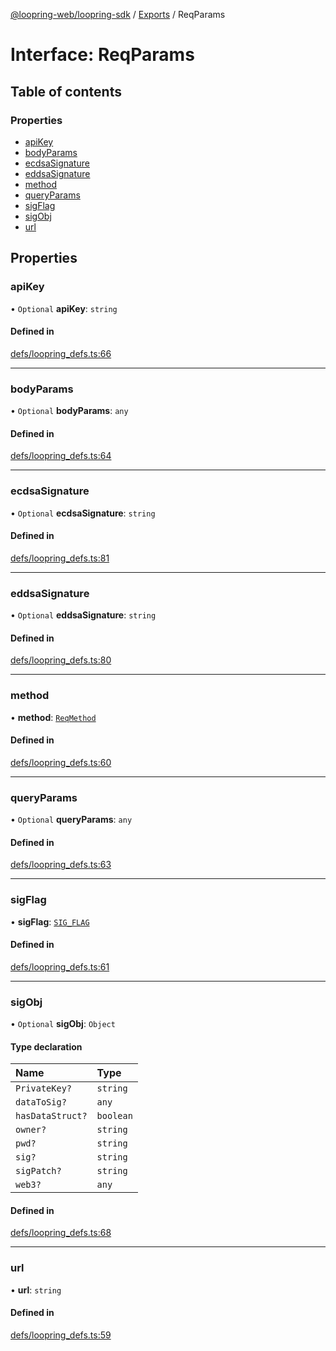 [@loopring-web/loopring-sdk](../README.md) / [Exports](../modules.md) / ReqParams

# Interface: ReqParams

## Table of contents

### Properties

- [apiKey](ReqParams.md#apikey)
- [bodyParams](ReqParams.md#bodyparams)
- [ecdsaSignature](ReqParams.md#ecdsasignature)
- [eddsaSignature](ReqParams.md#eddsasignature)
- [method](ReqParams.md#method)
- [queryParams](ReqParams.md#queryparams)
- [sigFlag](ReqParams.md#sigflag)
- [sigObj](ReqParams.md#sigobj)
- [url](ReqParams.md#url)

## Properties

### apiKey

• `Optional` **apiKey**: `string`

#### Defined in

[defs/loopring_defs.ts:66](https://github.com/Loopring/loopring_sdk/blob/9d83b66/src/defs/loopring_defs.ts#L66)

___

### bodyParams

• `Optional` **bodyParams**: `any`

#### Defined in

[defs/loopring_defs.ts:64](https://github.com/Loopring/loopring_sdk/blob/9d83b66/src/defs/loopring_defs.ts#L64)

___

### ecdsaSignature

• `Optional` **ecdsaSignature**: `string`

#### Defined in

[defs/loopring_defs.ts:81](https://github.com/Loopring/loopring_sdk/blob/9d83b66/src/defs/loopring_defs.ts#L81)

___

### eddsaSignature

• `Optional` **eddsaSignature**: `string`

#### Defined in

[defs/loopring_defs.ts:80](https://github.com/Loopring/loopring_sdk/blob/9d83b66/src/defs/loopring_defs.ts#L80)

___

### method

• **method**: [`ReqMethod`](../enums/ReqMethod.md)

#### Defined in

[defs/loopring_defs.ts:60](https://github.com/Loopring/loopring_sdk/blob/9d83b66/src/defs/loopring_defs.ts#L60)

___

### queryParams

• `Optional` **queryParams**: `any`

#### Defined in

[defs/loopring_defs.ts:63](https://github.com/Loopring/loopring_sdk/blob/9d83b66/src/defs/loopring_defs.ts#L63)

___

### sigFlag

• **sigFlag**: [`SIG_FLAG`](../enums/SIG_FLAG.md)

#### Defined in

[defs/loopring_defs.ts:61](https://github.com/Loopring/loopring_sdk/blob/9d83b66/src/defs/loopring_defs.ts#L61)

___

### sigObj

• `Optional` **sigObj**: `Object`

#### Type declaration

| Name | Type |
| :------ | :------ |
| `PrivateKey?` | `string` |
| `dataToSig?` | `any` |
| `hasDataStruct?` | `boolean` |
| `owner?` | `string` |
| `pwd?` | `string` |
| `sig?` | `string` |
| `sigPatch?` | `string` |
| `web3?` | `any` |

#### Defined in

[defs/loopring_defs.ts:68](https://github.com/Loopring/loopring_sdk/blob/9d83b66/src/defs/loopring_defs.ts#L68)

___

### url

• **url**: `string`

#### Defined in

[defs/loopring_defs.ts:59](https://github.com/Loopring/loopring_sdk/blob/9d83b66/src/defs/loopring_defs.ts#L59)

